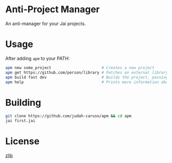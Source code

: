 # Anti-Project Manager

An anti-manager for your Jai projects.

# Usage

After adding `apm` to your PATH:

```bash
apm new some_project                      # Creates a new project
apm get https://github.com/person/library # Fetches an external library
apm build fast dev                        # Builds the project, passing "fast" and "dev" to the compiler
apm help                                  # Prints more information about APM
```

# Building

```bash
git clone https://github.com/judah-caruso/apm && cd apm
jai first.jai
```

# License

[zlib](license.text)